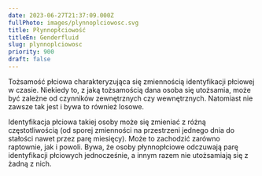 ```yaml
---
date: 2023-06-27T21:37:09.000Z
fullPhoto: images/plynnoplciowosc.svg
title: Płynnopłciowość
titleEn: Genderfluid
slug: plynnoplciowosc
priority: 900
draft: false
---
```

Tożsamość płciowa charakteryzująca się zmiennością identyfikacji płciowej w czasie. Niekiedy to, z jaką tożsamością dana osoba się utożsamia, może być zależne od czynników zewnętrznych czy wewnętrznych. Natomiast nie zawsze tak jest i bywa to również losowe.

Identyfikacja płciowa takiej osoby może się zmieniać z różną częstotliwością (od sporej zmienności na przestrzeni jednego dnia do stałości nawet przez parę miesięcy). Może to zachodzić zarówno raptownie, jak i powoli. Bywa, że osoby płynnopłciowe odczuwają parę identyfikacji płciowych jednocześnie, a innym razem nie utożsamiają się z żadną z nich.
